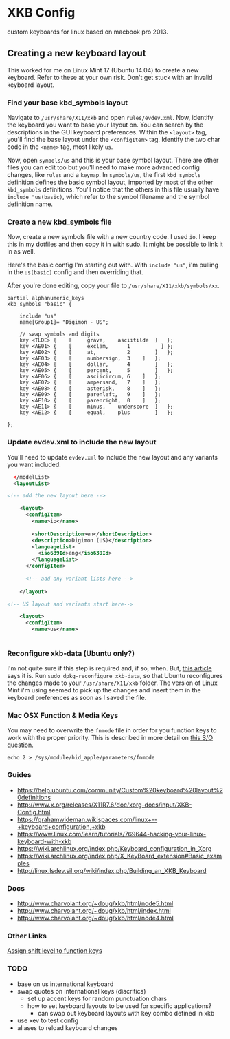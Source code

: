 XKB Config
==========

custom keyboards for linux based on macbook pro 2013.

## Creating a new keyboard layout

This worked for me on Linux Mint 17 (Ubuntu 14.04) to create a new keyboard. Refer to
these at your own risk.  Don't get stuck with an invalid keyboard layout.

### Find your base kbd_symbols layout

Navigate to `/usr/share/X11/xkb` and open `rules/evdev.xml`.  Now,
identify the keyboard you want to base your layout on.  You can search
by the descriptions in the GUI keyboard preferences.  Within the
`<layout>` tag, you'll find the base layout under the `<configItem>`
tag.  Identify the two char code in the `<name>` tag, most likely
`us`.

Now, open `symbols/us` and this is your base symbol layout.  There are
other files you can edit too but you'll need to make more advanced
config changes, like `rules` and a `keymap`.  In `symbols/us`, the
first `kbd_symbols` definition defines the basic symbol layout,
imported by most of the other `kbd_symbols` definitions.  You'll
notice that the others in this file usually have `include "us(basic)`,
which refer to the symbol filename and the symbol definition name.

### Create a new kbd_symbols file

Now, create a new symbols file with a new country code.
I used `io`.  I keep this in my dotfiles and then copy it in with
sudo.  It might be possible to link it in as well.

Here's the basic config I'm starting out with.  With `include "us"`,
i'm pulling in the `us(basic)` config and then overriding that.

After you're done editing, copy your file to `/usr/share/X11/xkb/symbols/xx`.

```
partial alphanumeric_keys
xkb_symbols "basic" {

    include "us"
    name[Group1]= "Digimon - US";

    // swap symbols and digits
    key <TLDE> {	[     grave,	asciitilde	]	};
    key <AE01> {	[     exclam,      1          ]	};
    key <AE02> {	[     at,          2		]	};
    key <AE03> {	[     numbersign,  3	]	};
    key <AE04> {	[     dollar,      4		]	};
    key <AE05> {	[     percent,     5		]	};
    key <AE06> {	[     asciicircum, 6	]	};
    key <AE07> {	[     ampersand,   7	]	};
    key <AE08> {	[     asterisk,    8	]	};
    key <AE09> {	[     parenleft,   9	]	};
    key <AE10> {	[     parenright,  0	]	};
    key <AE11> {	[     minus,	underscore	]	};
    key <AE12> {	[     equal,	plus		]	};

};
```

### Update evdev.xml to include the new layout

You'll need to update `evdev.xml` to include the new layout and any variants
you want included.

```xml
  </modelList>
  <layoutList>

<!-- add the new layout here -->

    <layout>
      <configItem>
        <name>io</name>
        
        <shortDescription>en</shortDescription>
        <description>Digimon (US)</description>
        <languageList>
          <iso639Id>eng</iso639Id>
        </languageList>
      </configItem>
      
      <!-- add any variant lists here -->
      
    </layout>

<!-- US layout and variants start here-->

    <layout>
      <configItem>
        <name>us</name>
   
```

### Reconfigure xkb-data (Ubuntu only?)

I'm not quite sure if this step is required and, if so, when.  But,
[this article](https://help.ubuntu.com/community/Custom%20keyboard%20layout%20definition)
says it is.  Run `sudo dpkg-reconfigure xkb-data`, so that Ubuntu reconfigures
the changes made to your `/usr/share/X11/xkb` folder.  The version of Linux Mint i'm
using seemed to pick up the changes and insert them in the keyboard preferences
as soon as I saved the file.

### Mac OSX Function & Media Keys

You may need to overwrite the `fnmode` file in order for you function keys to work
with the proper priority.  This is described in more detail on [this S/O question](http://unix.stackexchange.com/questions/121395/on-an-apple-keyboard-under-linux-how-do-i-make-the-function-keys-work-without-t).

```
echo 2 > /sys/module/hid_apple/parameters/fnmode
```

### Guides

- https://help.ubuntu.com/community/Custom%20keyboard%20layout%20definitions
- http://www.x.org/releases/X11R7.6/doc/xorg-docs/input/XKB-Config.html
- https://grahamwideman.wikispaces.com/linux+--+keyboard+configuration,+xkb
- https://www.linux.com/learn/tutorials/769644-hacking-your-linux-keyboard-with-xkb
- https://wiki.archlinux.org/index.php/Keyboard_configuration_in_Xorg
- https://wiki.archlinux.org/index.php/X_KeyBoard_extension#Basic_examples
- http://linux.lsdev.sil.org/wiki/index.php/Building_an_XKB_Keyboard

### Docs

- http://www.charvolant.org/~doug/xkb/html/node5.html
- http://www.charvolant.org/~doug/xkb/html/index.html
- http://www.charvolant.org/~doug/xkb/html/node4.html

### Other Links

[Assign shift level to function keys](http://unix.stackexchange.com/questions/155797/xkb-assign-a-new-shift-level-to-function-keys)

### TODO

- base on us international keyboard
- swap quotes on international keys (diacritics)
    - set up accent keys for random punctuation chars
    - how to set keyboard layouts to be used for specific applications?
        - can swap out keyboard layouts with key combo defined in xkb
- use xev to test config
- aliases to reload keyboard changes

